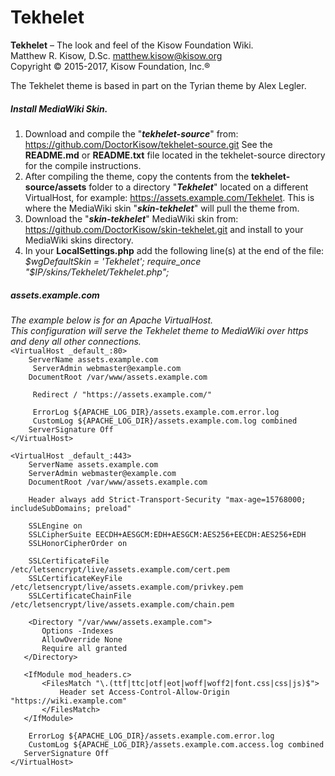 # Tekhelet

**Tekhelet** – The look and feel of the Kisow Foundation Wiki.  
Matthew R. Kisow, D.Sc. <matthew.kisow@kisow.org>  
Copyright &copy; 2015-2017, Kisow Foundation, Inc.&reg;

The Tekhelet theme is based in part on the Tyrian theme by Alex Legler.

##### Install MediaWiki Skin.
1. Download and compile the "_**tekhelet-source**_" from: https://github.com/DoctorKisow/tekhelet-source.git
   See the **README.md** or **README.txt** file located in the tekhelet-source directory for the compile instructions.
2. After compiling the theme, copy the contents from the **tekhelet-source/assets** folder to a directory
   "_**Tekhelet**_" located on a different VirtualHost, for example: https://assets.example.com/Tekhelet.  This
   is where the MediaWiki skin "_**skin-tekhelet**_" will pull the theme from.
3. Download the "_**skin-tekhelet**_" MediaWiki skin from: https://github.com/DoctorKisow/skin-tekhelet.git
   and install to your MediaWiki skins directory.
4. In your **LocalSettings.php** add the following line(s) at the end of the file:  
   _$wgDefaultSkin = 'Tekhelet';  
   require_once "$IP/skins/Tekhelet/Tekhelet.php";_  

##### assets.example.com
_The example below is for an Apache VirtualHost._  
_This configuration will serve the Tekhelet theme to MediaWiki over https and deny all other connections._  
`<VirtualHost _default_:80>`  
`	 ServerName assets.example.com`  
`     ServerAdmin webmaster@example.com`  
`	 DocumentRoot /var/www/assets.example.com`  

`     Redirect / "https://assets.example.com/"`  

`     ErrorLog ${APACHE_LOG_DIR}/assets.example.com.error.log`  
`     CustomLog ${APACHE_LOG_DIR}/assets.example.com.log combined`  
`	 ServerSignature Off`  
`</VirtualHost>`  

`<VirtualHost _default_:443>`  
`    ServerName assets.example.com`  
`    ServerAdmin webmaster@example.com`  
`    DocumentRoot /var/www/assets.example.com`  

`    Header always add Strict-Transport-Security "max-age=15768000; includeSubDomains; preload"`  

`    SSLEngine on`  
`    SSLCipherSuite EECDH+AESGCM:EDH+AESGCM:AES256+EECDH:AES256+EDH`  
`    SSLHonorCipherOrder on`  

`    SSLCertificateFile /etc/letsencrypt/live/assets.example.com/cert.pem`  
`    SSLCertificateKeyFile /etc/letsencrypt/live/assets.example.com/privkey.pem`  
`    SSLCertificateChainFile /etc/letsencrypt/live/assets.example.com/chain.pem`  

`    <Directory "/var/www/assets.example.com">`  
`		Options -Indexes`  
`		AllowOverride None`  
`		Require all granted`  
`	</Directory>`  

`	<IfModule mod_headers.c>`  
`		<FilesMatch "\.(ttf|ttc|otf|eot|woff|woff2|font.css|css|js)$">`  
`			Header set Access-Control-Allow-Origin "https://wiki.example.com"`  
`		</FilesMatch>`  
`	</IfModule>`  

`    ErrorLog ${APACHE_LOG_DIR}/assets.example.com.error.log`  
`    CustomLog ${APACHE_LOG_DIR}/assets.example.com.access.log combined`  
`	ServerSignature Off`  
`</VirtualHost>`
